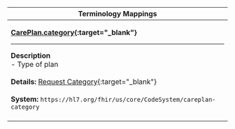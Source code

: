 |Terminology Mappings|
|---|
|<p>**[CarePlan.category](https://hl7.org/fhir/R4/careplan-definitions.html#CarePlan.category){:target="_blank"}**<hr>**Description**<br>- Type of plan<br><br>**Details:** [Request Category](https://hl7.org/fhir/R4/valueset-care-plan-category.html){:target="_blank"}<br><br>**System:** `https://hl7.org/fhir/us/core/CodeSystem/careplan-category`<br><br>|